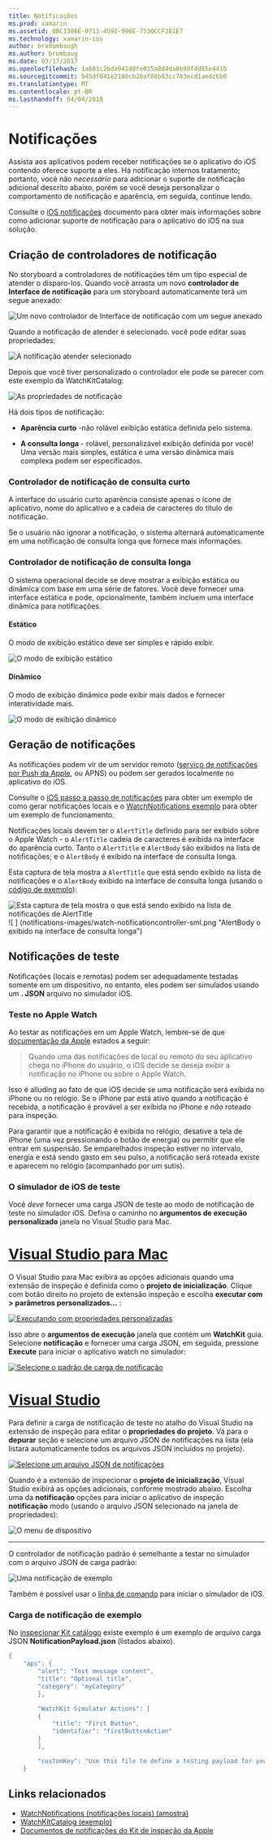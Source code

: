 ```yaml
---
title: Notificações
ms.prod: xamarin
ms.assetid: 0BC1306E-0713-4592-996E-7530CCF281E7
ms.technology: xamarin-ios
author: bradumbaugh
ms.author: brumbaug
ms.date: 03/17/2017
ms.openlocfilehash: 1a681c2bda941d8fe015a8d4da8b99f4d85e441b
ms.sourcegitcommit: 945df041e2180cb20af08b83cc703ecd1aedc6b0
ms.translationtype: MT
ms.contentlocale: pt-BR
ms.lasthandoff: 04/04/2018
---
```

# <a name="notifications"></a>Notificações

Assista aos aplicativos podem receber notificações se o aplicativo do iOS contendo oferece suporte a eles. Há notificação internos tratamento; portanto, você não *necessário* para adicionar o suporte de notificação adicional descrito abaixo, porém se você deseja personalizar o comportamento de notificação e aparência, em seguida, continue lendo.

Consulte o [iOS notificações](~/ios/platform/user-notifications/deprecated/index.md) documento para obter mais informações sobre como adicionar suporte de notificação para o aplicativo do iOS na sua solução.

## <a name="creating-notification-controllers"></a>Criação de controladores de notificação

No storyboard a controladores de notificações têm um tipo especial de atender o disparo-los. Quando você arrasta um novo **controlador de Interface de notificação** para um storyboard automaticamente terá um segue anexado:

![](notifications-images/notification-storyboard1.png "Um novo controlador de Interface de notificação com um segue anexado")

Quando a notificação de atender é selecionado. você pode editar suas propriedades:

![](notifications-images/notification-storyboard2.png "A notificação atender selecionado")

Depois que você tiver personalizado o controlador ele pode se parecer com este exemplo da WatchKitCatalog:

![](notifications-images/notifications-segue.png "As propriedades de notificação")


Há dois tipos de notificação:

- **Aparência curto** -não rolável exibição estática definida pelo sistema.

- **A consulta longa** - rolável, personalizável exibição definida por você! Uma versão mais simples, estática e uma versão dinâmica mais complexa podem ser especificados.

### <a name="short-look-notification-controller"></a>Controlador de notificação de consulta curto

A interface do usuário curto aparência consiste apenas o ícone de aplicativo, nome do aplicativo e a cadeia de caracteres do título de notificação.

Se o usuário não ignorar a notificação, o sistema alternará automaticamente em uma notificação de consulta longa que fornece mais informações.


### <a name="long-look-notification-controller"></a>Controlador de notificação de consulta longa

O sistema operacional decide se deve mostrar a exibição estática ou dinâmica com base em uma série de fatores. Você deve fornecer uma interface estática e pode, opcionalmente, também incluem uma interface dinâmica para notificações.

#### <a name="static"></a>Estático

O modo de exibição estático deve ser simples e rápido exibir.

![](notifications-images/notification-static.png "O modo de exibição estático")

#### <a name="dynamic"></a>Dinâmico

O modo de exibição dinâmico pode exibir mais dados e fornecer interatividade mais.

![](notifications-images/notification-dynamic.png "O modo de exibição dinâmico")


## <a name="generating-notifications"></a>Geração de notificações

As notificações podem vir de um servidor remoto ([serviço de notificações por Push da Apple](https://developer.apple.com/library/ios/documentation/NetworkingInternet/Conceptual/RemoteNotificationsPG/Chapters/ApplePushService.html), ou APNS) ou podem ser gerados localmente no aplicativo do iOS.

Consulte o [iOS passo a passo de notificações](~/ios/platform/user-notifications/deprecated/local-notifications-in-ios-walkthrough.md) para obter um exemplo de como gerar notificações locais e o [WatchNotifications exemplo](https://developer.xamarin.com/samples/monotouch/WatchKit/WatchNotifications/) para obter um exemplo de funcionamento.

Notificações locais devem ter o `AlertTitle` definido para ser exibido sobre o Apple Watch - o `AlertTitle` cadeia de caracteres é exibida na interface do aparência curto. Tanto o `AlertTitle` e `AlertBody` são exibidos na lista de notificações; e o `AlertBody` é exibido na interface de consulta longa.

Esta captura de tela mostra a `AlertTitle` que está sendo exibido na lista de notificações e o `AlertBody` exibido na interface de consulta longa (usando o [código de exemplo](https://developer.xamarin.com/samples/monotouch/WatchKit/WatchNotifications/)):

![](notifications-images/watch-notificationslist-sml.png "Esta captura de tela mostra o que está sendo exibido na lista de notificações de AlertTitle") ![ ] (notifications-images/watch-notificationcontroller-sml.png "AlertBody o exibido na interface de consulta longa")

## <a name="testing-notifications"></a>Notificações de teste

Notificações (locais e remotas) podem ser adequadamente testadas somente em um dispositivo, no entanto, eles podem ser simulados usando um **. JSON** arquivo no simulador iOS.

### <a name="testing-on-apple-watch"></a>Teste no Apple Watch

Ao testar as notificações em um Apple Watch, lembre-se de que [documentação da Apple](https://developer.apple.com/library/ios/documentation/General/Conceptual/WatchKitProgrammingGuide/BasicSupport.html) estados a seguir:

> Quando uma das notificações de local ou remoto do seu aplicativo chega no iPhone do usuário, o iOS decide se deseja exibir a notificação no iPhone ou sobre o Apple Watch.

Isso é alluding ao fato de que iOS decide se uma notificação será exibida no iPhone ou no relógio. Se o iPhone par está ativo quando a notificação é recebida, a notificação é provável a ser exibida no iPhone e *não* roteado para inspeção.

Para garantir que a notificação é exibida no relógio, desative a tela de iPhone (uma vez pressionando o botão de energia) ou permitir que ele entrar em suspensão. Se emparelhados inspeção estiver no intervalo, energia e está sendo gasto em seu pulso, a notificação será roteada existe e aparecem no relógio (acompanhado por um sutis).

### <a name="testing-on-the-ios-simulator"></a>O simulador de iOS de teste

Você *deve* fornecer uma carga JSON de teste ao modo de notificação de teste no simulador iOS. Defina o caminho no **argumentos de execução personalizado** janela no Visual Studio para Mac.

# <a name="visual-studio-for-mactabvsmac"></a>[Visual Studio para Mac](#tab/vsmac)

O Visual Studio para Mac exibirá as opções adicionais quando uma extensão de inspeção é definida como o **projeto de inicialização**.
Clique com botão direito no projeto de extensão inspeção e escolha **executar com > parâmetros personalizados...** :
    
[![](notifications-images/runwith-customparams-sml.png "Executando com propriedades personalizadas")](notifications-images/runwith-customparams.png#lightbox)
    
Isso abre o **argumentos de execução** janela que contém um **WatchKit** guia. Selecione **notificação** e fornecer uma carga JSON, em seguida, pressione **Execute** para iniciar o aplicativo watch no simulador:
    
[![](notifications-images/runwith-execargs-sml.png "Selecione o padrão de carga de notificação")](notifications-images/runwith-execargs.png#lightbox)

# <a name="visual-studiotabvswin"></a>[Visual Studio](#tab/vswin)

Para definir a carga de notificação de teste no atalho do Visual Studio na extensão de inspeção para editar o **propriedades do projeto**. Vá para o **depurar** seção e selecione um arquivo JSON de notificações na lista (ela listará automaticamente todos os arquivos JSON incluídos no projeto).
    
[![](notifications-images/runwith-execargs-sml-vs.png "Selecione um arquivo JSON de notificações")](notifications-images/runwith-execargs-vs.png#lightbox)

Quando é a extensão de inspecionar o **projeto de inicialização**, Visual Studio exibirá as opções adicionais, conforme mostrado abaixo. Escolha uma da **notificação** opções para iniciar o aplicativo de inspeção **notificação** modo (usando o arquivo JSON selecionado na janela de propriedades):
    
![](notifications-images/runwith-vs.png "O menu de dispositivo")

-----

O controlador de notificação padrão é semelhante a testar no simulador com o arquivo JSON de carga padrão:

![](notifications-images/notification-debug-sml.png "Uma notificação de exemplo")

Também é possível usar o [linha de comando](~/ios/watchos/troubleshooting.md#command_line) para iniciar o simulador de iOS.

### <a name="example-notification-payload"></a>Carga de notificação de exemplo

No [inspecionar Kit catálogo](https://developer.xamarin.com/samples/monotouch/WatchKit/WatchKitCatalog/) existe exemplo é um exemplo de arquivo carga JSON **NotificationPayload.json** (listados abaixo).

```csharp
{
    "aps": {
        "alert": "Test message content",
        "title": "Optional title",
        "category": "myCategory"
        },

        "WatchKit Simulator Actions": [
        {
            "title": "First Button",
            "identifier": "firstButtonAction"
        }
        ],

        "customKey": "Use this file to define a testing payload for your notifications. The aps dictionary specifies the category, alert text and title. The WatchKit Simulator Actions array can provide info for one or more action buttons in addition to the standard Dismiss button. Any other top level keys are custom payload. If you have multiple such JSON files in your project, you'll be able to choose between them in when selecting to debug the notification interface of your Watch App."
    }
```



## <a name="related-links"></a>Links relacionados

- [WatchNotifications (notificações locais) (amostra)](https://developer.xamarin.com/samples/monotouch/WatchKit/WatchNotifications/)
- [WatchKitCatalog (exemplo)](https://developer.xamarin.com/samples/monotouch/WatchKit/WatchKitCatalog/)
- [Documentos de notificações do Kit de inspeção da Apple](https://developer.apple.com/library/ios/documentation/General/Conceptual/WatchKitProgrammingGuide/BasicSupport.html)
